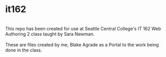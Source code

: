 # it162
\
This repo has been created for use at Seattle Central College's IT 162 Web Authoring 2 class taught by Sara Newman.\
\
These are files created by me, Blake Agrade as a Portal to the work being done in the class.
